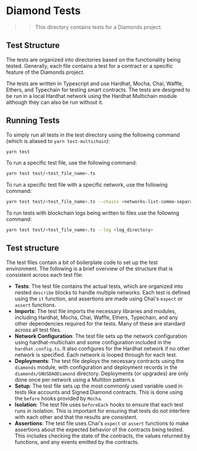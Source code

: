 # Diamond Tests

>> This directory contains tests for a Diamonds project.

## Test Structure

The tests are organized into directories based on the functionality being tested. Generally, each file contains a test for a contract or a specific feature of the Diamonds project.

The tests are written in Typescript and use Hardhat, Mocha, Chai, Waffle, Ethers, and Typechain for testing smart contracts. The tests are designed to be run in a local Hardhat network using the Hardhat Multichain module although they can also be run without it.

## Running Tests

To simply run all tests in the test directory using the following command (which is aliased to `yarn test-multichain`):

```bash
yarn test
```

To run a specific test file, use the following command:

```bash
yarn test test/<test_file_name>.ts
```

To run a specific test file with a specific network, use the following command:

```bash
yarn test test/<test_file_name>.ts --chains <networks-list-comma-separated>
```

To run tests with blockchain logs being written to files use the following command:

```bash
yarn test test/<test_file_name>.ts --log <log_directory>
```

## Test structure

The test files contain a bit of boilerplate code to set up the test environment. The following is a brief overview of the structure that is consistent across each test file:

- **Tests**: The test file contains the actual tests, which are organized into nested `describe` blocks to handle multiple networks. Each test is defined using the `it` function, and assertions are made using Chai's `expect` or `assert` functions.
- **Imports**: The test file imports the necessary libraries and modules, including Hardhat, Mocha, Chai, Waffle, Ethers, Typechain, and any other dependencies required for the tests. Many of these are standard across all test files.
- **Network Configuration**: The test file sets up the network configuration using hardhat-multichain and some configuration included in the `hardhat.config.ts`. It also configures for the Hardhat network if no other network is specified. Each network is looped through for each test.
- **Deployments**: The test file deploys the necessary contracts using the `diamonds` module, with configuration and deployment records in the `diamonds/GNUSDAODiamond` directory. Deployments (or upgrades) are only done once per network using a Multiton pattern.s
- **Setup**: The test file sets up the most commonly used variable used in tests like accounts and Signed Diamond contracts. This is done using the `before` hooks provided by `Mocha`.
- **Isolation**: The test file uses `beforeEach` hooks to ensure that each test runs in isolation. This is important for ensuring that tests do not interfere with each other and that the results are consistent.
- **Assertions**: The test file uses Chai's `expect` or `assert` functions to make assertions about the expected behavior of the contracts being tested. This includes checking the state of the contracts, the values returned by functions, and any events emitted by the contracts.
